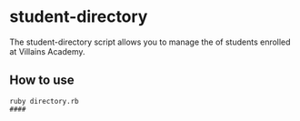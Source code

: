 # student-directory # 
The student-directory script allows you to manage the of students enrolled at Villains Academy. 

## How to use ## 

```shell
ruby directory.rb 
####